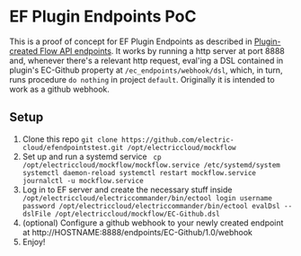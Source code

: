 # EF Plugin Endpoints PoC

This is a proof of concept for EF Plugin Endpoints as described in [Plugin-created Flow API endpoints](http://wiki.electric-cloud.com/display/ecplugins/Plugin-created+Flow+API+endpoints). It works by running a http server at port 8888 and, whenever there's a relevant http request, eval'ing a DSL contained in plugin's EC-Github property at `/ec_endpoints/webhook/dsl`, which, in turn, runs procedure `do nothing` in project `default`. Originally it is intended to work as a github webhook.

## Setup
1. Clone this repo
```git clone https://github.com/electric-cloud/efendpointstest.git /opt/electriccloud/mockflow```
1. Set up and run a systemd service ```
cp /opt/electriccloud/mockflow/mockflow.service /etc/systemd/system
systemctl daemon-reload
systemctl restart mockflow.service
journalctl -u mockflow.service```
1. Log in to EF server and create the necessary stuff inside ```
/opt/electriccloud/electriccommander/bin/ectool login username password
/opt/electriccloud/electriccommander/bin/ectool evalDsl --dslFile /opt/electriccloud/mockflow/EC-Github.dsl```
1. (optional) Configure a github webhook to your newly created endpoint at http://HOSTNAME:8888/endpoints/EC-Github/1.0/webhook
1. Enjoy!
